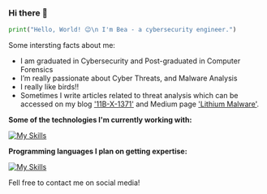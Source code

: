 

### Hi there 👋

```python
print("Hello, World! 😉\n I'm Bea - a cybersecurity engineer.")

```

Some intersting facts about me:
- I am graduated in Cybersecurity and Post-graduated in Computer Forensics
- I’m really passionate about Cyber Threats, and Malware Analysis
- I really like birds!!
- Sometimes I write articles related to threat analysis which can be accessed on my blog ['11B-X-1371'](https://0wlexe.github.io/) and Medium page ['Lithium Malware'](https://litio.medium.com/). 

**Some of the technologies I'm currently working with:**

[![My Skills](https://skillicons.dev/icons?i=aws,linux,github,kali,gcp,visualstudio)](https://skillicons.dev)


**Programming languages I plan on getting expertise:**

[![My Skills](https://skillicons.dev/icons?i=python,bash,js,go,php,c)](https://skillicons.dev)



Fell free to contact me on social media!

<!--
**j4nedoe/j4nedoe** is a ✨ _special_ ✨ repository because its `README.md` (this file) appears on your GitHub profile.

Here are some ideas to get you started:

# Titulo

- 🔭 I’m currently working on ...
- 🌱 I’m currently learning ...
- 👯 I’m looking to collaborate on ...
- 🤔 I’m looking for help with ...
- 💬 Ask me about ...
- 📫 How to reach me: ...
- 😄 Pronouns: ...
- ⚡ Fun fact: ...
-->
